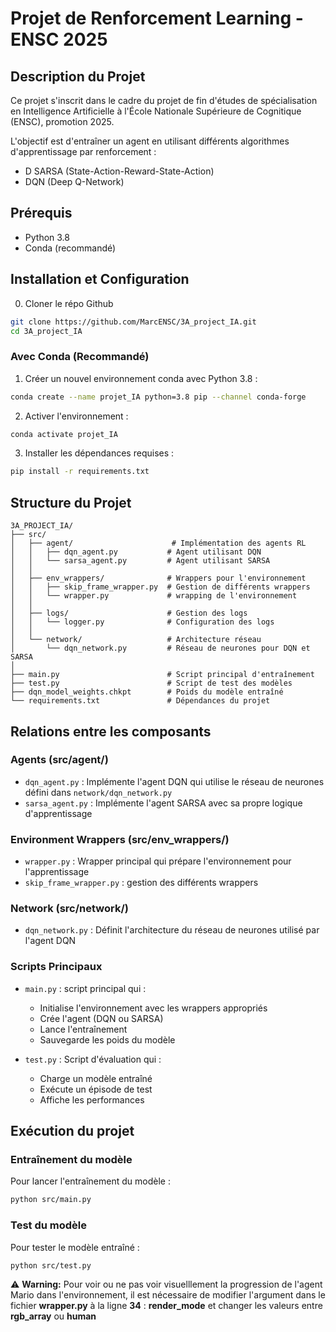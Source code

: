 # Projet de Renforcement Learning - ENSC 2025

## Description du Projet
Ce projet s'inscrit dans le cadre du projet de fin d'études de spécialisation en Intelligence Artificielle à l'École Nationale Supérieure de Cognitique (ENSC), promotion 2025.

L'objectif est d'entraîner un agent en utilisant différents algorithmes d'apprentissage par renforcement :
- D SARSA (State-Action-Reward-State-Action)
- DQN (Deep Q-Network)

## Prérequis
- Python 3.8
- Conda (recommandé)

## Installation et Configuration

0. Cloner le répo Github
```bash
git clone https://github.com/MarcENSC/3A_project_IA.git
cd 3A_project_IA
```
### Avec Conda (Recommandé)
1. Créer un nouvel environnement conda avec Python 3.8 :
```bash
conda create --name projet_IA python=3.8 pip --channel conda-forge
```

2. Activer l'environnement :
```bash
conda activate projet_IA
```

3. Installer les dépendances requises :
```bash
pip install -r requirements.txt
```

## Structure du Projet

```
3A_PROJECT_IA/
├── src/
│   ├── agent/                      # Implémentation des agents RL
│   │   ├── dqn_agent.py           # Agent utilisant DQN
│   │   └── sarsa_agent.py         # Agent utilisant SARSA
│   │
│   ├── env_wrappers/              # Wrappers pour l'environnement
│   │   ├── skip_frame_wrapper.py  # Gestion de différents wrappers
│   │   └── wrapper.py             # wrapping de l'environnement 
│   │
│   ├── logs/                      # Gestion des logs
│   │   └── logger.py              # Configuration des logs
│   │
│   └── network/                   # Architecture réseau
│       └── dqn_network.py         # Réseau de neurones pour DQN et SARSA
│
├── main.py                        # Script principal d'entraînement
├── test.py                        # Script de test des modèles
├── dqn_model_weights.chkpt        # Poids du modèle entraîné
└── requirements.txt               # Dépendances du projet
```

## Relations entre les composants

### Agents (src/agent/)
- `dqn_agent.py` : Implémente l'agent DQN qui utilise le réseau de neurones défini dans `network/dqn_network.py`
- `sarsa_agent.py` : Implémente l'agent SARSA avec sa propre logique d'apprentissage

### Environment Wrappers (src/env_wrappers/)
- `wrapper.py` : Wrapper principal qui prépare l'environnement pour l'apprentissage
- `skip_frame_wrapper.py` : gestion des différents wrappers 

### Network (src/network/)
- `dqn_network.py` : Définit l'architecture du réseau de neurones utilisé par l'agent DQN

### Scripts Principaux
- `main.py` : script  principal qui :
  - Initialise l'environnement avec les wrappers appropriés
  - Crée l'agent (DQN ou SARSA)
  - Lance l'entraînement
  - Sauvegarde les poids du modèle

- `test.py` : Script d'évaluation qui :
  - Charge un modèle entraîné
  - Exécute un épisode de test
  - Affiche les performances

## Exécution du projet

### Entraînement du modèle
Pour lancer l'entraînement du modèle :
```bash
python src/main.py
```

### Test du modèle
Pour tester le modèle entraîné :
```bash
python src/test.py
```

⚠️ **Warning:** Pour voir ou ne pas voir visuelllement la progression de l'agent Mario dans l'environnement, il est nécessaire de modifier l'argument dans le fichier **wrapper.py**  à la ligne **34** :  **render_mode** et changer les valeurs entre **rgb_array** ou **human**

